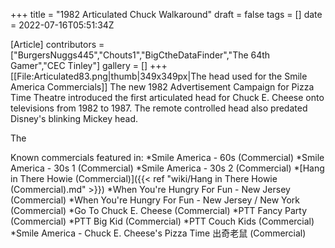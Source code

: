 +++
title = "1982 Articulated Chuck Walkaround"
draft = false
tags = []
date = 2022-07-16T05:51:34Z

[Article]
contributors = ["BurgersNuggs445","Chouts1","BigCtheDataFinder","The 64th Gamer","CEC Tinley"]
gallery = []
+++
[[File:Articulated83.png|thumb|349x349px|The head used for the Smile America Commercials]]
The new 1982 Advertisement Campaign for Pizza Time Theatre introduced the first articulated head for Chuck E. Cheese onto televisions from 1982 to 1987. The remote controlled head also predated Disney's blinking Mickey head.

The

Known commercials featured in:
*Smile America - 60s (Commercial)
*Smile America - 30s 1 (Commercial)
*Smile America - 30s 2 (Commercial)
*[Hang in There Howie (Commercial)]({{< ref "wiki/Hang in There Howie (Commercial).md" >}})
*When You're Hungry For Fun - New Jersey (Commercial)
*When You're Hungry For Fun - New Jersey / New York (Commercial)
*Go To Chuck E. Cheese (Commercial)
*PTT Fancy Party (Commercial)
*PTT Big Kid (Commercial)
*PTT Couch Kids (Commercial)
*Smile America - Chuck E. Cheese's Pizza Time 出奇老鼠 (Commercial)